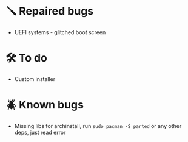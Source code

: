 # 🪛 Repaired bugs
- UEFI systems - glitched boot screen

# 🛠️ To do
- Custom installer

# 🪲 Known bugs
- Missing libs for archinstall, run `sudo pacman -S parted` or any other deps, just read error